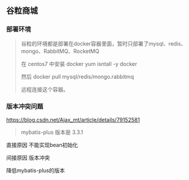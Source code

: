 ## 谷粒商城

 ### 部署环境

>  谷粒的环境都是部署在docker容器里面，暂时只部署了mysql、redis、mongo、RabbitMQ、RocketMQ
>
> 在 centos7 中安装 docker  yum isntall -y docker
>
> 然后 docker pull mysql/redis/mongo.rabbitmq
>
> 远程连接这个容器。



### 版本冲突问题

https://blog.csdn.net/Ajax_mt/article/details/79152581

> mybatis-plus 版本是 3.3.1   

直接原因 不能实现bean初始化

间接原因 版本冲突

降低mybatis-plus的版本